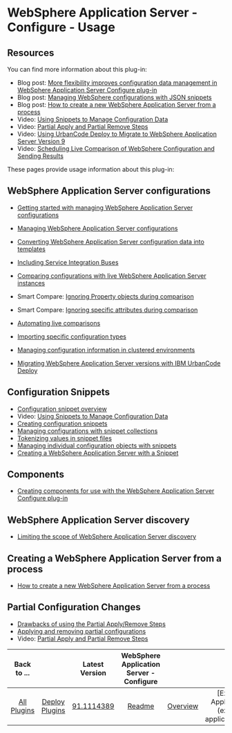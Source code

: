 # WebSphere Application Server - Configure - Usage

## Resources

You can find more information about this plug-in:

* Blog post: [More flexibility improves configuration data management in WebSphere Application Server Configure plug-in](https://community.ibm.com/community/user/wasdevops/blogs/laurel-dickson-bull1/2022/07/25/more-flexibility-improves-configuration-data-manag)
* Blog post: [Managing WebSphere configurations with JSON snippets](https://community.ibm.com/community/user/wasdevops/blogs/laurel-dickson-bull1/2022/07/25/managing-websphere-configurations-with-json-snippe)
* Blog post: [How to create a new WebSphere Application Server from a process](https://community.ibm.com/community/user/wasdevops/blogs/osman-burucu/2023/01/03/how-to-create-a-new-websphere-application-server-f)
* Video: [Using Snippets to Manage Configuration Data](https://youtu.be/I6H3daJ6XSc)
* Video: [Partial Apply and Partial Remove Steps](https://youtu.be/Qhf1r8_mljc)
* Video: [Using UrbanCode Deploy to Migrate to WebSphere Application Server Version 9](https://youtu.be/2LnyWEOMt5g)
* Video: [Scheduling Live Comparison of WebSphere Configuration and Sending Results](https://youtu.be/VjT2VGwdlW4)

These pages provide usage information about this plug-in:

## WebSphere Application Server configurations

* [Getting started with managing WebSphere Application Server configurations](https://community.ibm.com/community/user/wasdevops/blogs/osman-burucu/2023/01/03/getting-started-with-managing-websphere-applicatio)
* [Managing WebSphere Application Server configurations](https://community.ibm.com/community/user/wasdevops/communities/community-home/recent-community-blogs?communitykey=9adfe6b6-2e23-4895-8b27-38b93b5e152c)
* [Converting WebSphere Application Server configuration data into templates](https://community.ibm.com/community/user/wasdevops/blogs/laurel-dickson-bull1/2022/07/25/converting-websphere-application-server-configurat?CommunityKey=9adfe6b6-2e23-4895-8b27-38b93b5e152c)

* [Including Service Integration Buses](https://community.ibm.com/community/user/wasdevops/blogs/osman-burucu/2023/01/03/including-service-integration-buses)

* [Comparing configurations with live WebSphere Application Server instances](https://community.ibm.com/community/user/wasdevops/blogs/osman-burucu/2023/01/03/comparing-configurations-with-live-websphere-appli)

* Smart Compare: [Ignoring Property objects during comparison](https://youtu.be/xeGiIKNuuX0)
* Smart Compare: [Ignoring specific attributes during comparison](https://youtu.be/JBlTKpsP7aw)

* [Automating live comparisons](https://community.ibm.com/community/user/wasdevops/blogs/osman-burucu/2023/01/03/automating-live-comparisons)
* [Importing specific configuration types](https://community.ibm.com/community/user/wasdevops/blogs/osman-burucu/2023/01/03/importing-specific-configuration-types)
* [Managing configuration information in clustered environments](https://community.ibm.com/community/user/wasdevops/blogs/osman-burucu/2023/01/04/managing-configuration-information-in-clustered-en)
* [Migrating WebSphere Application Server versions with IBM UrbanCode Deploy](https://community.ibm.com/community/user/wasdevops/blogs/osman-burucu/2023/01/04/migrating-websphere-application-server-versions-wi)

## Configuration Snippets

* [Configuration snippet overview](https://community.ibm.com/community/user/wasdevops/blogs/osman-burucu/2023/01/04/configuration-snippet-overview)
* Video: [Using Snippets to Manage Configuration Data](https://youtu.be/I6H3daJ6XSc)
* [Creating configuration snippets](https://community.ibm.com/community/user/wasdevops/blogs/laurel-dickson-bull1/2022/07/22/creating-configuration-snippets)
* [Managing configurations with snippet collections](https://community.ibm.com/community/user/wasdevops/blogs/laurel-dickson-bull1/2022/07/25/managing-configurations-with-snippet-collections)
* [Tokenizing values in snippet files](https://community.ibm.com/community/user/wasdevops/blogs/laurel-dickson-bull1/2022/07/25/tokenizing-values-in-snippet-files)
* [Managing individual configuration objects with snippets](https://community.ibm.com/community/user/wasdevops/blogs/osman-burucu/2023/01/04/managing-individual-configuration-objects-with-sni)
* [Creating a WebSphere Application Server with a Snippet](https://community.ibm.com/community/user/wasdevops/blogs/osman-burucu/2023/01/04/creating-a-websphere-application-server-with-a-sni)

## Components

* [Creating components for use with the WebSphere Application Server Configure plug-in](https://www.urbancode.com/resource/creating-components-for-use-with-the-websphere-application-server-configure-plug-in/)

## WebSphere Application Server discovery

* [Limiting the scope of WebSphere Application Server discovery](https://www.urbancode.com/resource/limiting-the-scope-of-websphere-application-server-discovery/)

## Creating a WebSphere Application Server from a process

* [How to create a new WebSphere Application Server from a process](https://community.ibm.com/community/user/wasdevops/blogs/osman-burucu/2023/01/03/how-to-create-a-new-websphere-application-server-f)

## Partial Configuration Changes

* [Drawbacks of using the Partial Apply/Remove Steps](https://www.urbancode.com/resource/drawbacks-of-using-partial-apply-remove/)
* [Applying and removing partial configurations](https://community.ibm.com/community/user/wasdevops/blogs/osman-burucu/2022/07/06/applying-and-removing-partial-configurations/)
* Video: [Partial Apply and Partial Remove Steps](https://youtu.be/I6H3daJ6XSc)

|Back to ...||Latest Version|WebSphere Application Server - Configure ||||||||
| :---: | :---: | :---: | :---: | :---: | :---: | :---: | :---: | :---: | :---: | :---: |
|[All Plugins](../../index.md)|[Deploy Plugins](../README.md)|[91.1114389](https://raw.githubusercontent.com/UrbanCode/IBM-UCD-PLUGINS/main/files/WebSphereConfiguration/WebSphereConfiguration-91.1114389.zip)|[Readme](README.md)|[Overview](overview.md)|[Example Applications](example applications.md)|[Example Processes](example processes.md)|[Steps](steps.md)|[Roles](roles.md)|[Troubleshooting](troubleshooting.md)|[Downloads](downloads.md)|
